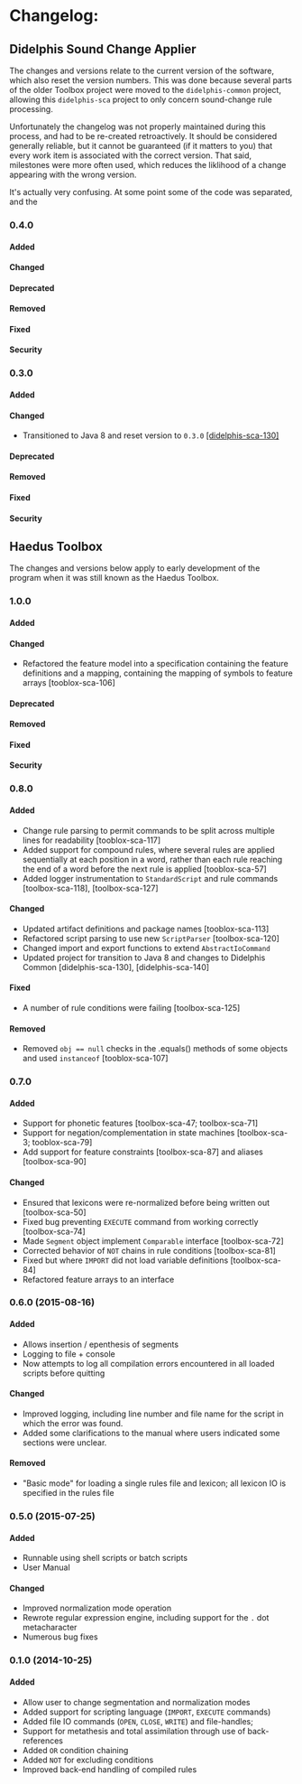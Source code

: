 # Changelog:
<!---
#### [Unreleased]
#### Added 
#### Changed 
#### Deprecated
#### Removed 
#### Fixed 
#### Security 
-->

## Didelphis Sound Change Applier
The changes and versions relate to the current version of the software, which
also reset the version numbers. This was done because several parts of the older
Toolbox project were moved to the `didelphis-common` project, allowing this
`didelphis-sca` project to only concern sound-change rule processing.

Unfortunately the changelog was not properly maintained during this process, and
had to be re-created retroactively. It should be considered generally reliable,
but it cannot be guaranteed (if it matters to you) that every work item is 
associated with the correct version. That said, milestones were more often used,
which reduces the liklihood of a change appearing with the wrong version.

It's actually very confusing. At some point some of the code was separated, and
the 

### 0.4.0
#### Added 
#### Changed 
#### Deprecated
#### Removed 
#### Fixed 
#### Security 

### 0.3.0
#### Added 
#### Changed 
 + Transitioned to Java 8 and reset version to `0.3.0`
   [[didelphis-sca-130]](https://github.com/samanthamccabe/didelphis-Sca/issues/130)
#### Deprecated
#### Removed 
#### Fixed 
#### Security 

## Haedus Toolbox 
The changes and versions below apply to 	early development of the program when it
was still known as the Haedus Toolbox.

### 1.0.0
#### Added 
#### Changed 
* Refactored the feature model into a specification containing the feature 
	definitions and a mapping, containing the mapping of symbols to feature
	arrays
	[tooblox-sca-106]
#### Deprecated
#### Removed 
#### Fixed 
#### Security 

### 0.8.0
#### Added
* Change rule parsing to permit commands to be split across multiple lines for
	readability
	[tooblox-sca-117]
* Added support for compound rules, where several rules are applied sequentially
	at each position in a word, rather than each rule reaching the end of a word
	before the next rule is applied
	[tooblox-sca-57]
* Added logger instrumentation to `StandardScript` and rule commands
	[toolbox-sca-118], [toolbox-sca-127]

#### Changed
* Updated artifact definitions and package names
	[tooblox-sca-113]
* Refactored script parsing to use new `ScriptParser`
	[toolbox-sca-120]
* Changed import and export functions to extend `AbstractIoCommand`
* Updated project for transition to Java 8 and changes to Didelphis Common
	[didelphis-sca-130], [didelphis-sca-140]

#### Fixed 
*  A number of rule conditions were failing
	[toolbox-sca-125]

#### Removed
* Removed `obj == null` checks in the .equals() methods of some objects and used
	`instanceof`
	[tooblox-sca-107]

### 0.7.0
#### Added 
* Support for phonetic features
	[toolbox-sca-47; toolbox-sca-71]
* Support for negation/complementation in state machines 
	[toolbox-sca-3; tooblox-sca-79]
* Add support for feature constraints [toolbox-sca-87] and aliases
	[toolbox-sca-90]

#### Changed 
* Ensured that lexicons were re-normalized before being written out
	[toolbox-sca-50]
* Fixed bug  preventing `EXECUTE` command from working correctly
	[toolbox-sca-74]
* Made `Segment` object implement `Comparable` interface
	[toolbox-sca-72]
* Corrected behavior of `NOT` chains in rule conditions
	[toolbox-sca-81]
* Fixed but where `IMPORT` did not load variable definitions
	[toolbox-sca-84]
* Refactored feature arrays to an interface

<!---
#### Deprecated
#### Removed 
#### Fixed 
#### Security 
-->

### 0.6.0 (2015-08-16)
#### Added 
* Allows insertion / epenthesis of segments
* Logging to file + console
* Now attempts to log all compilation errors encountered in all loaded scripts
	before quitting

#### Changed
* Improved logging, including line number and file name for the script in which
	the error was found.
* Added some clarifications to the manual where users indicated some sections
	were unclear.

#### Removed
* "Basic mode" for loading a single rules file and lexicon; all lexicon IO is
	specified in the rules file

<!---
#### Deprecated 
#### Removed 
#### Fixed 
#### Security 
-->

### 0.5.0 (2015-07-25)
#### Added
* Runnable using shell scripts or batch scripts
* User Manual

#### Changed
* Improved normalization mode operation
* Rewrote regular expression engine, including support for the `.` dot 
	metacharacter
* Numerous bug fixes

### 0.1.0 (2014-10-25)
#### Added
* Allow user to change segmentation and normalization modes
* Added support for scripting language (`IMPORT`, `EXECUTE` commands)
* Added file IO commands (`OPEN`, `CLOSE`, `WRITE`) and file-handles;
* Support for metathesis and total assimilation through use of back-references
* Added `OR` condition chaining
* Added `NOT` for excluding conditions
* Improved back-end handling of compiled rules
